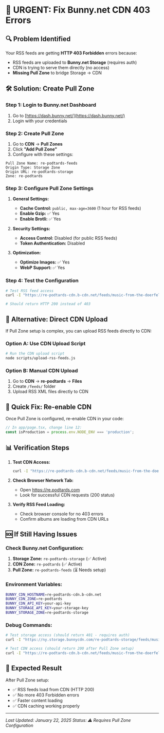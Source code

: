 # 🚨 URGENT: Fix Bunny.net CDN 403 Errors

## 🔍 **Problem Identified**
Your RSS feeds are getting **HTTP 403 Forbidden** errors because:
- RSS feeds are uploaded to **Bunny.net Storage** (requires auth)
- CDN is trying to serve them directly (no access)
- **Missing Pull Zone** to bridge Storage → CDN

## 🛠️ **Solution: Create Pull Zone**

### Step 1: Login to Bunny.net Dashboard
1. Go to [https://dash.bunny.net/](https://dash.bunny.net/)
2. Login with your credentials

### Step 2: Create Pull Zone
1. Go to **CDN** → **Pull Zones**
2. Click **"Add Pull Zone"**
3. Configure with these settings:

```
Pull Zone Name: re-podtards-feeds
Origin Type: Storage Zone
Origin URL: re-podtards-storage
Zone: re-podtards
```

### Step 3: Configure Pull Zone Settings
1. **General Settings:**
   - **Cache Control:** `public, max-age=3600` (1 hour for RSS feeds)
   - **Enable Gzip:** ✅ Yes
   - **Enable Brotli:** ✅ Yes

2. **Security Settings:**
   - **Access Control:** Disabled (for public RSS feeds)
   - **Token Authentication:** Disabled

3. **Optimization:**
   - **Optimize Images:** ✅ Yes
   - **WebP Support:** ✅ Yes

### Step 4: Test the Configuration
```bash
# Test RSS feed access
curl -I "https://re-podtards-cdn.b-cdn.net/feeds/music-from-the-doerfelverse.xml"

# Should return HTTP 200 instead of 403
```

## 🔧 **Alternative: Direct CDN Upload**

If Pull Zone setup is complex, you can upload RSS feeds directly to CDN:

### Option A: Use CDN Upload Script
```bash
# Run the CDN upload script
node scripts/upload-rss-feeds.js
```

### Option B: Manual CDN Upload
1. Go to **CDN** → **re-podtards** → **Files**
2. Create `/feeds/` folder
3. Upload RSS XML files directly to CDN

## 🚀 **Quick Fix: Re-enable CDN**

Once Pull Zone is configured, re-enable CDN in your code:

```typescript
// In app/page.tsx, change line 12:
const isProduction = process.env.NODE_ENV === 'production';
```

## 📊 **Verification Steps**

1. **Test CDN Access:**
   ```bash
   curl -I "https://re-podtards-cdn.b-cdn.net/feeds/music-from-the-doerfelverse.xml"
   ```

2. **Check Browser Network Tab:**
   - Open https://re.podtards.com
   - Look for successful CDN requests (200 status)

3. **Verify RSS Feed Loading:**
   - Check browser console for no 403 errors
   - Confirm albums are loading from CDN URLs

## 🆘 **If Still Having Issues**

### Check Bunny.net Configuration:
1. **Storage Zone:** `re-podtards-storage` (✅ Active)
2. **CDN Zone:** `re-podtards` (✅ Active)  
3. **Pull Zone:** `re-podtards-feeds` (⏳ Needs setup)

### Environment Variables:
```bash
BUNNY_CDN_HOSTNAME=re-podtards-cdn.b-cdn.net
BUNNY_CDN_ZONE=re-podtards
BUNNY_CDN_API_KEY=your-api-key
BUNNY_STORAGE_API_KEY=your-storage-key
BUNNY_STORAGE_ZONE=re-podtards-storage
```

### Debug Commands:
```bash
# Test storage access (should return 401 - requires auth)
curl -I "https://ny.storage.bunnycdn.com/re-podtards-storage/feeds/music-from-the-doerfelverse.xml"

# Test CDN access (should return 200 after Pull Zone setup)
curl -I "https://re-podtards-cdn.b-cdn.net/feeds/music-from-the-doerfelverse.xml"
```

## 🎯 **Expected Result**
After Pull Zone setup:
- ✅ RSS feeds load from CDN (HTTP 200)
- ✅ No more 403 Forbidden errors
- ✅ Faster content loading
- ✅ CDN caching working properly

---
*Last Updated: January 22, 2025*
*Status: ⚠️ Requires Pull Zone Configuration*
